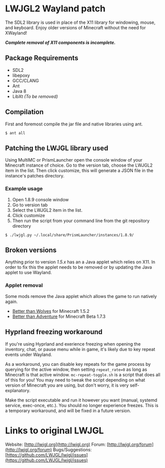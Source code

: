 # LWJGL2 Wayland patch
The SDL2 library is used in place of the X11 library for windowing, mouse, and keyboard. Enjoy older versions of Minecraft without the need for XWayland!

***Complete removal of X11 components is incomplete.***

## Package Requirements
- SDL2
- libepoxy
- GCC/CLANG
- Ant
- Java 8
- LibXt *(To be removed)*

## Compilation
First and foremost compile the jar file and native libraries using ant.
```
$ ant all
```

## Patching the LWJGL library used
Using MultiMC or PrismLauncher open the console window of your Minecraft instance of choice. Go to the version tab, choose the LWJGL2 item in the list. Then click customize, this will generate a JSON file in the instance's patches directory.

### Example usage
1. Open 1.8.9 console window
2. Go to version tab
3. Select the LWJGL2 item in the list.
4. Click customize
5. Then run the script from your command line from the git repository directory
```
$ ./lwjgl.py ~/.local/share/PrismLauncher/instances/1.8.9/
```

## Broken versions
Anything prior to version _1.5.x_ has an a Java applet which relies on X11. In order to fix this the applet needs to be removed or by updating the Java applet to use Wayland.

### Applet removal
Some mods remove the Java applet which allows the game to run natively again.
- [Better than Wolves](https://github.com/BTW-Community) for Minecraft 1.5.2
- [Better than Adventure](https://www.betterthanadventure.net/) for Minecraft Beta 1.7.3

## Hyprland freezing workaround
If you're using Hyprland and exerience freezing when opening the inventory, chat, or pause menu while in game, it's likely due to key repeat events under Wayland.

As a workaround, you can disable key repeats for the game process by querying for the active window, then setting `repeat_rate=0` as long as Minecraft is that active window. `mc-repeat-toggle.sh` is a script that does all of this for you! You may need to tweak the script depending on what version of Minecraft you are using, but don't worry, it is very self-explanatory.

Make the script executable and run it however you want (manual, systemd service, exec-once, etc.). You should no longer experience freezes. This is a temporary workaround, and will be fixed in a future version.

# Links to original LWJGL
Website: [http://lwjgl.org](http://lwjgl.org)
Forum: [http://lwjgl.org/forum](http://lwjgl.org/forum)
Bugs/Suggestions: [https://github.com/LWJGL/lwjgl/issues](https://github.com/LWJGL/lwjgl/issues)
